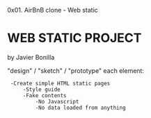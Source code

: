 0x01. AirBnB clone - Web static
# WEB STATIC PROJECT
by Javier Bonilla

 "design" / "sketch" / "prototype" each element:

     -Create simple HTML static pages
         -Style guide
	     -Fake contents
	         -No Javascript
		     -No data loaded from anything


		     